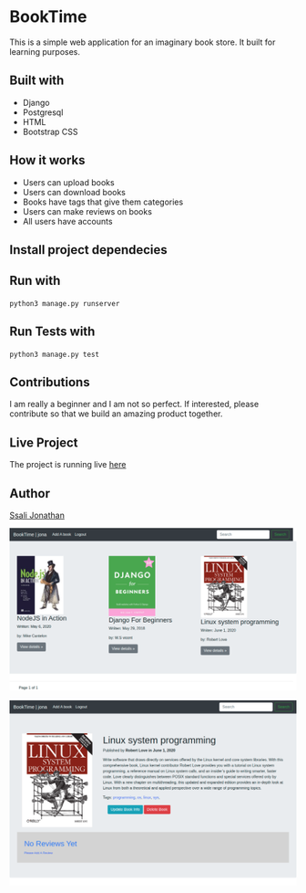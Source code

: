 # BookTime 
This is a simple web application for an imaginary book store. It built for learning purposes.

## Built with
  * Django
  * Postgresql
  * HTML
  * Bootstrap CSS


## How it works
- Users can upload books
- Users can download books
- Books have tags that give them categories
- Users can make reviews on books
- All users have accounts


## Install project dependecies 


## Run with
` python3 manage.py runserver `

## Run Tests with
` python3 manage.py test `

## Contributions
I am really a beginner and I am not so perfect. If interested, please contribute so that we build an amazing product together.

## Live Project
The project is running live [here](https://bookstoreliveapp.herokuapp.com/)

## Author
[Ssali Jonathan](https://github.com/jod35)

![Demo Image 1](/demo-imgs/s1.png)

![Demo Image 2](/demo-imgs/s2.png)